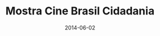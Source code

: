 ---
layout: project
title: "Mostra Cine Brasil Cidadania"
date: 2014-06-02
category: Projetos
tag: Identidade Visual e Branding
categoria: marca
icone: palette
link: "https://www.behance.net/gallery/18087715/Mostra-Cine-Brasil-Cidadania"
# resumo: "Criação e concepção da identidade visual, logotipo e papelaria para a Mostra Cine Brasil Cidadania"
---